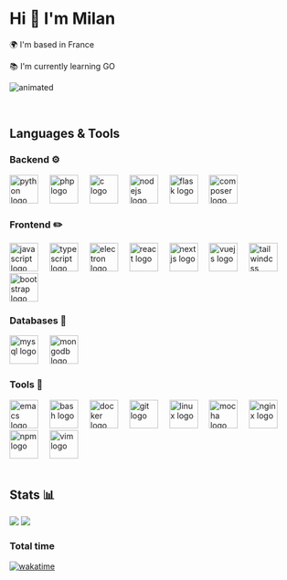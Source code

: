 <h1 align="left">Hi 👋 I'm Milan</h1>

<p align="left">🌍  I'm based in France</p>
<p align="left">📚  I'm currently learning GO</p>

<p align="left">
  <img src="https://github.com/Milan144/Milan144/assets/75842903/96333f9b-bdc6-43b5-9e02-6740a732832f" alt="animated" />
</p>

<br>

<h2 align="left">Languages & Tools</h2>

<h3 align="left">Backend ⚙️</h3>

<div align="left">
  <img src="https://cdn.jsdelivr.net/gh/devicons/devicon/icons/python/python-original.svg" height="50" alt="python logo"  />
  <img width="12" />
  <img src="https://cdn.jsdelivr.net/gh/devicons/devicon/icons/php/php-original.svg" height="50" alt="php logo"  />
  <img width="12" />
  <img src="https://cdn.jsdelivr.net/gh/devicons/devicon/icons/c/c-original.svg" height="50" alt="c logo"  />
  <img width="12" />
  <img src="https://cdn.jsdelivr.net/gh/devicons/devicon/icons/nodejs/nodejs-original.svg" height="50" alt="nodejs logo"  />
  <img width="12" />
  <img src="https://cdn.jsdelivr.net/gh/devicons/devicon/icons/flask/flask-original.svg" height="50" alt="flask logo"  />
  <img width="12" />
  <img src="https://cdn.jsdelivr.net/gh/devicons/devicon/icons/composer/composer-original.svg" height="50" alt="composer logo"  />
</div>

<h3 align="left">Frontend ✏️</h3>

<div align="left">
  <img src="https://cdn.jsdelivr.net/gh/devicons/devicon/icons/javascript/javascript-original.svg" height="50" alt="javascript logo"  />
  <img width="12" />
  <img src="https://cdn.jsdelivr.net/gh/devicons/devicon/icons/typescript/typescript-original.svg" height="50" alt="typescript logo"  />
  <img width="12" />
  <img src="https://cdn.jsdelivr.net/gh/devicons/devicon/icons/electron/electron-original.svg" height="50" alt="electron logo"  />
  <img width="12" />
  <img src="https://cdn.jsdelivr.net/gh/devicons/devicon/icons/react/react-original.svg" height="50" alt="react logo"  />
  <img width="12" />
  <img src="https://cdn.jsdelivr.net/gh/devicons/devicon/icons/nextjs/nextjs-original.svg" height="50" alt="nextjs logo"  />
  <img width="12" />
  <img src="https://cdn.jsdelivr.net/gh/devicons/devicon/icons/vuejs/vuejs-original.svg" height="50" alt="vuejs logo"  />
  <img width="12" />
  <img src="https://cdn.jsdelivr.net/gh/devicons/devicon/icons/tailwindcss/tailwindcss-original-wordmark.svg" height="50" alt="tailwindcss logo"  />
  <img width="12" />
  <img src="https://cdn.jsdelivr.net/gh/devicons/devicon/icons/bootstrap/bootstrap-original.svg" height="50" alt="bootstrap logo"  />
</div>

<h3 align="left">Databases 💽</h3>

<div align="left">
  <img src="https://cdn.jsdelivr.net/gh/devicons/devicon/icons/mysql/mysql-original.svg" height="50" alt="mysql logo"  />
  <img width="12" />
  <img src="https://cdn.jsdelivr.net/gh/devicons/devicon/icons/mongodb/mongodb-original.svg" height="50" alt="mongodb logo"  />
</div>

<h3 align="left">Tools 🔧</h3>

<div align="left">
  <img src="https://upload.wikimedia.org/wikipedia/commons/0/08/EmacsIcon.svg" height="50" alt="emacs logo"  />
  <img width="12" />
  <img src="https://cdn.jsdelivr.net/gh/devicons/devicon/icons/bash/bash-original.svg" height="50" alt="bash logo"  />
  <img width="12" />
  <img src="https://cdn.jsdelivr.net/gh/devicons/devicon/icons/docker/docker-original.svg" height="50" alt="docker logo"  />
  <img width="12" />
  <img src="https://cdn.jsdelivr.net/gh/devicons/devicon/icons/git/git-original.svg" height="50" alt="git logo"  />
  <img width="12" />
  <img src="https://cdn.jsdelivr.net/gh/devicons/devicon/icons/linux/linux-original.svg" height="50" alt="linux logo"  />
  <img width="12" />
  <img src="https://cdn.jsdelivr.net/gh/devicons/devicon/icons/mocha/mocha-plain.svg" height="50" alt="mocha logo"  />
  <img width="12" />
  <img src="https://cdn.jsdelivr.net/gh/devicons/devicon/icons/nginx/nginx-original.svg" height="50" alt="nginx logo"  />
  <img width="12" />
  <img src="https://cdn.jsdelivr.net/gh/devicons/devicon/icons/npm/npm-original-wordmark.svg" height="50" alt="npm logo"  />
  <img width="12" />
  <img src="https://cdn.jsdelivr.net/gh/devicons/devicon/icons/vim/vim-original.svg" height="50" alt="vim logo"  />
</div>

<br>

<h2 align="left">Stats 📊</h2>

<p float="left">
  <img src="https://github-readme-stats.vercel.app/api/wakatime?username=Milan144&api_domain=wakapi.dev&theme=tokyonight&custom_title=Week%20Stats&layout=compact" />
  <img src="https://github-readme-stats.vercel.app/api/top-langs/?username=Milan144&theme=tokyonight&layout=donut-vertical" /> 
</p>

### Total time
  
  [![wakatime](https://wakatime.com/badge/user/018b049c-e1c6-45ae-843c-c99e2e09227a.svg)](https://wakatime.com/@018b049c-e1c6-45ae-843c-c99e2e09227a)
